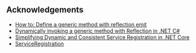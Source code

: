 ## Acknowledgements

- [How to: Define a generic method with reflection emit](https://learn.microsoft.com/en-us/dotnet/fundamentals/reflection/how-to-define-a-generic-method-with-reflection-emit)
- [Dynamically invoking a generic method with Reflection in .NET C#](https://brianlagunas.com/dynamically-invoking-a-generic-method-with-reflection-in-net-c/)
- [Simplifying Dynamic and Consistent Service Registration in .NET Core](https://medium.com/@asad99/simplifying-dynamic-and-consistent-service-registration-in-net-core-fd423c3ca4fe)
- [ServiceRegistration](https://github.com/Giannoudis/ServiceRegistration)
